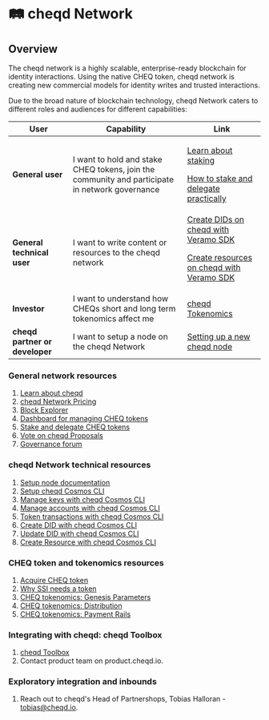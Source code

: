 # 🛤 cheqd Network

## Overview

The cheqd network is a highly scalable, enterprise-ready blockchain for identity interactions. Using the native CHEQ token, cheqd network is creating new commercial models for identity writes and trusted interactions.&#x20;

Due to the broad nature of blockchain technology, cheqd Network caters to different roles and audiences for different capabilities:

| User                           | Capability                                                                                     | Link                                                                                                                                                                                                                                                                                                                                        |
| ------------------------------ | ---------------------------------------------------------------------------------------------- | ------------------------------------------------------------------------------------------------------------------------------------------------------------------------------------------------------------------------------------------------------------------------------------------------------------------------------------------- |
| **General user**               | I want to hold and stake CHEQ tokens, join the community and participate in network governance | </a></p> [Learn about staking](https://learn.cheqd.io/overview/intro-to-defi-aspects-of-cheqd/what-is-staking-and-delegation)</a></p> [How to stake and delegate practically](https://learn.cheqd.io/getting-set-up-on-cheqd/how-to-stake)</a></p>                                                                               |
| **General technical user**     | I want to write content or resources to the cheqd network                                      | [Create DIDs on cheqd with Veramo SDK](https://docs.cheqd.io/identity/building-decentralized-identity-apps/veramo-sdk-for-cheqd/did-operations)</a></p> [Create resources on cheqd with Veramo SDK](https://docs.cheqd.io/identity/building-decentralized-identity-apps/veramo-sdk-for-cheqd/create-a-resource)</a></p> |
| **Investor**                   | I want to understand how CHEQs short and long term tokenomics affect me                        | [cheqd Tokenomics](https://learn.cheqd.io/overview/tokenomics)                                                                                                                                                                                                                                                                              |
| **cheqd partner or developer** | I want to setup a node on the cheqd Network                                                    | [Setting up a new cheqd node](https://docs.cheqd.io/node/getting-started/setup-and-configure)                                                                                                                                                                                                                                                          |

### General network resources

1. [Learn about cheqd](https://learn.cheqd.io/)
2. [cheqd Network Pricing](../../essentials/why-cheqd/pricing.md)
3. [Block Explorer](https://explorer.cheqd.io/)
4. [Dashboard for managing CHEQ tokens](https://cheqd.omniflix.co/)
5. [Stake and delegate CHEQ tokens](https://learn.cheqd.io/overview/intro-to-defi-aspects-of-cheqd/what-is-staking-and-delegation)
6. [Vote on cheqd Proposals](https://learn.cheqd.io/getting-set-up-on-cheqd/how-to-vote)
7. [Governance forum](https://commonwealth.im/cheqd)

### cheqd Network technical resources

1. [Setup node documentation](https://docs.cheqd.io/node)
2. [Setup cheqd Cosmos CLI](https://docs.cheqd.io/node/getting-started/cheqd-cli)
3. [Manage keys with cheqd Cosmos CLI](https://docs.cheqd.io/node/getting-started/cheqd-cli/cheqd-cli-key-management)
4. [Manage accounts with cheqd Cosmos CLI](https://docs.cheqd.io/node/getting-started/cheqd-cli/cheqd-cli-accounts)
5. [Token transactions with cheqd Cosmos CLI](https://docs.cheqd.io/node/getting-started/cheqd-cli/cheqd-cli-token-transactions)
6. [Create DID with cheqd Cosmos CLI](https://docs.cheqd.io/identity/advanced-features-and-alternatives/cheqd-cosmos-cli-for-identity)
7. [Update DID with cheqd Cosmos CLI](https://docs.cheqd.io/identity/ledger-identity/decentralized-identifiers/update-and-manage-did-document)
8. [Create Resource with cheqd Cosmos CLI](https://docs.cheqd.io/identity/ledger-resources/tutorials)

### CHEQ token and tokenomics resources

1. [Acquire CHEQ token](https://cheqd.io/buy)
2. [Why SSI needs a token](https://cheqd.io/blog/why-self-sovereign-identity-needs-a-token-an-expanded-version)
3. [CHEQ tokenomics: Genesis Parameters](https://learn.cheqd.io/overview/tokenomics/tokenomics-part-1)
4. [CHEQ tokenomics: Distribution](https://learn.cheqd.io/overview/tokenomics/tokenomics-part-2)
5. [CHEQ tokenomics: Payment Rails](https://learn.cheqd.io/overview/tokenomics/tokenomics-part-3)

### Integrating with cheqd: cheqd Toolbox

1. [cheqd Toolbox](tooling/README.md)
2. Contact product team on product.cheqd.io.

### Exploratory integration and inbounds

1. Reach out to cheqd's Head of Partnershops, Tobias Halloran - tobias@cheqd.io.
